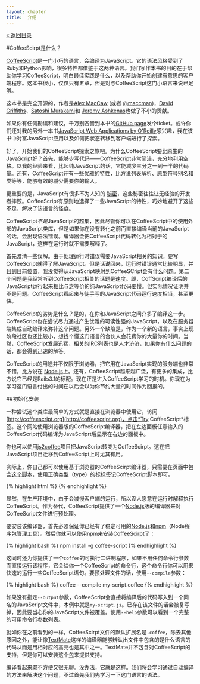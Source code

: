 ```yaml
---
layout: chapter
title:  介绍
---
```


<div class="back"><a href="/tlboc/">&laquo; 返回目录</a></div>

#CoffeeScirpt是什么？

[CoffeeScript](http://coffeescript.org)是一门小巧的语言，会编译为JavaScript。它的语法风格受到了Ruby和Python影响，很多特性都借鉴于这两种语言。我们写作本书的目的在于帮助你学习CoffeeScript，明白最佳实践是什么，以及帮助你开始创建有意思的客户端程序。这本书很小，仅仅只有五章，但是对与CoffeeScript这门小语言来说已足够。

这本书是完全开源的，作者是[Alex MacCaw](http://alexmaccaw.co.uk) (或者 [@maccman](http://twitter.com/maccman))，[David Griffiths](https://github.com/dxgriffiths)、[Satoshi Murakami](http://github.com/satyr)和 [Jeremy Ashkenas](https://github.com/jashkenas)也做了不小的贡献。

如果你有任何勘误和建议，千万别吝啬到本书的[GitHub page](https://github.com/arcturo/library)发个ticket。或许你们还对我的另外一本书[JavaScript Web Applications by O'Reilly](http://oreilly.com/catalog/9781449307530/)感兴趣，我在该书中对富JavaScript应用以及如何把状态转移到客户端进行了探索。

好了，开始我们的CoffeeScript探索之旅吧。为什么CoffeeScript要比原生的JavaScript好？首先，能够少写代码——CoffeeScript非常简洁，充分地利用空格。以我的经验来看，比起纯JavaScript的话，它能减少三分之一到一半的代码量。还有，CoffeeScript开有一些优雅的特性，比方说列表解析、原型符号别名和类等等，能够有效的减少需要你的输入。

更重要的是，JavaScript有很多不为人知的 [秘密](http://bonsaiden.github.com/JavaScript-Garden/)，这些秘密往往让无经验的开发者摔跤。CoffeeScript有原则地选择了一些JavaScript的特性，巧妙地避开了这些不足，解决了该语言的怪癖。 

CoffeeScript*不是*JavaScript的超集，因此尽管你可以在CoffeeScript中的使用外部的JavaScript类库，但是如果你在没有转化之前而直接编译当前的JavaScript的话，会出现语法错误。编译器会把CoffeeScript代码转化为相对于的JavaScript，这样在运行时就不需要解释了。

首先澄清一些误解。由于处理运行时错误需要JavaScript相关的知识，要写CoffeeScript就得了解JavaScript。但是话说回来，运行时错误通常比较明显，并且到目前位置，我没觉得从JavaScript映射到CoffeeSCript会有什么问题。第二个问题是我经常听到CoffeeScript相关的话题是速度。即，CoffScript编译后的JavaScript运行起来相比与之等价的纯JavaScript代码要慢。但实际情况证明并不是问题。CoffeeScript看起来与徒手写的JavaScript代码运行速度相当，甚至更快。

CoffeeScript的劣势是什么？是的，在你和JavaScript之间介多了编译这一步。CoffeeScript也在尝试尽力通过产生优雅的可读性强的JavaScript，以及在服务器端集成自动编译来弥补这个问题。另外一个缺陷是，作为一个新的语言，事实上现阶段社区也还比较小，想找个懂这门语言的合伙人会花费你的大量你的时间。当然，CoffeeScript发展迅猛，相关的IRC列表也是人才济济，如果你有什么问题的话，都会得到迅速的解答。

CoffeeScript的用途并不仅限于浏览器，把它用在JavaScript实现的服务端也非常不错，比方说在 [Node.js](http://nodejs.org/)上。还有，CoffeeScript越来越广泛，有更多的集成，比方说它已经是Rails3.1的标配。现在正是进入CoffeeScript学习的时机。你现在为学习这门语言付出的时间在以后会以为你节约大量的时间作为回报的。

##初始化安装

一种尝试这个类库最简单的方式就是直接在浏览器中使用它，访问[http://coffeescript.org](http://coffeescript.org)，点击*Try CoffeeScript*标签。这个网站使用浏览器版的CoffeeScript编译器，把在左边面板任意输入的CoffeeScript代码编译为JavaScriprt后显示在右边的面板中。

你也可以使用[js2coffee](http://js2coffee.org)项目把JavaScript转变为CoffeeScirpt。这在把JavaScript项目迁移到CoffeeScript上时尤其有用。

实际上，你自己都可以使用基于浏览器的CoffeeScirpt编译器，只需要在页面中包含[这个脚本](http://jashkenas.github.com/coffee-script/extras/coffee-script.js)，使用正确类型（type）的标标签记CoffeeScript脚本即可。

{% highlight html %}
    <script src="http://jashkenas.github.com/coffee-script/extras/coffee-script.js" type="text/javascript" charset="utf-8"></script>
    <script type="text/coffeescript">
      # Some CoffeeScript
    </script>
{% endhighlight %}
    
显然，在生产环境中，由于会减慢客户端的运行，所以没人愿意在运行时解释执行CoffeeScript。作为替代，CoffeeScript提供了一个[Node.js](http://nodejs.org)版的编译器来对CoffeeScript文件进行预处理。

要安装该编译器，首先必须保证你已经有了稳定可用的[Node.js](http://nodejs.org/)和[npm](http://npmjs.org/)（Node程序包管理工具）。然后你就可以使用npm来安装CoffeeScirpt了：

{% highlight bash %}
    npm install -g coffee-script
{% endhighlight %}

这同时还为你提供了一个`coffee`的可执行二进制程序，如果不用任何命令行参数而直接运行该程序，它会给你一个CoffeeScript的命令行，这个命令行你可以用来快速的运行一些CoffeeScript语句。要预处理文件的话，使用`--compile`参数：

{% highlight bash %}
    coffee --compile my-script.coffee
{% endhighlight %}

如果没有指定`--output`参数，CoffeeScript会直接将编译后的代码写入到一个同名的JavaScript文件中，本例中就是`my-script.js`。已存在该文件的话会被复写掉，因此要当心你的JavaScript文件被覆盖。使用`--help`参数可以看到一个完整的可用命令行参数列表。

就如你在之前看到的一样，CoffeeScirpt文件的默认扩展名是`.coffee`，除去其他原因之外，能让像[TextMate](http://macromates.com/)这样的编译器能够辨认出文件中包含的是什么语言的代码从而是用相对应的高亮也是其中之一。TextMate并不包含对CoffeeScript的支持，但是你可以安装这个[包](https://github.com/jashkenas/coffee-script-tmbundle)来提供支持。

编译看起来既不方便又很无聊。没办法，它就是这样。我们将会学习通过自动编译的方法来解决这个问题，不过首先我们先学习一下这门语言的语法。
